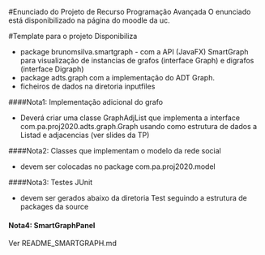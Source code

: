 #Enunciado do Projeto de Recurso Programação Avançada
O enunciado está disponibilizado na página do moodle da uc.

#Template para o projeto
Disponibiliza
 - package brunomsilva.smartgraph - com a API (JavaFX) SmartGraph para visualização de instancias de grafos (interface Graph)  e digrafos (interface Digraph)  
 - package adts.graph com a implementação do ADT Graph.
 - ficheiros de dados na diretoria inputfiles 

####Nota1: Implementação adicional do grafo 
- Deverá criar uma classe GraphAdjList que implementa a interface com.pa.proj2020.adts.graph.Graph usando como estrutura de dados a Listad e adjacencias 
(ver slides da TP) 

####Nota2: Classes que implementam o modelo da rede social  
- devem ser colocadas no package com.pa.proj2020.model

####Nota3: Testes JUnit 
- devem ser gerados abaixo da diretoria Test seguindo a estrutura de packages da source

#### Nota4: SmartGraphPanel
Ver README_SMARTGRAPH.md

